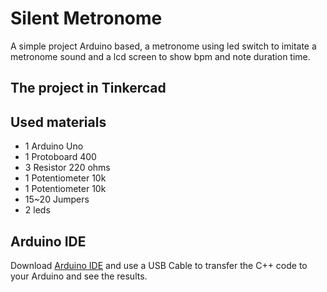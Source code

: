 # Silent Metronome
A simple project Arduino based, a metronome using led switch to imitate a metronome sound and a lcd screen to show bpm and note duration time.

<h2>The project in Tinkercad</h2>



<h2>Used materials</h2>

<ul>
  <li>1 Arduino Uno</li>
  <li>1 Protoboard 400 </li>
  <li>3 Resistor 220 ohms</li>
  <li>1 Potentiometer 10k</li>
  <li>1 Potentiometer 10k</li>
  <li>15~20 Jumpers</li>
  <li>2 leds</li>
</ul>  

<h2>Arduino IDE</h2>

Download <a href="https://www.arduino.cc/en/software">Arduino IDE</a> and use a USB Cable to transfer the C++ code to your Arduino and see the results.

